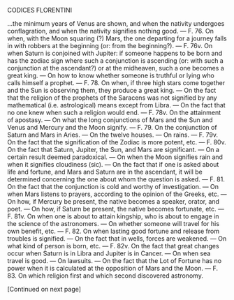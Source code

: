 CODICES FLORENTINI

...the minimum years of Venus are shown, and when the nativity undergoes conflagration, and when the nativity signifies nothing good. — F. 76. On when, with the Moon squaring (?) Mars, the one departing for a journey falls in with robbers at the beginning (or: from the beginning?). — F. 76v. On when Saturn is conjoined with Jupiter: if someone happens to be born and has the zodiac sign where such a conjunction is ascending (or: with such a conjunction at the ascendant?) or at the midheaven, such a one becomes a great king. — On how to know whether someone is truthful or lying who calls himself a prophet. — F. 78. On when, if three high stars come together and the Sun is observing them, they produce a great king. — On the fact that the religion of the prophets of the Saracens was not signified by any mathematical (i.e. astrological) means except from Libra. — On the fact that no one knew when such a religion would end. — F. 78v. On the attainment of apostasy. — On what the long conjunctions of Mars and the Sun and Venus and Mercury and the Moon signify. — F. 79. On the conjunction of Saturn and Mars in Aries. — On the twelve houses. — On rains. — F. 79v. On the fact that the signification of the Zodiac is more potent, etc. — F. 80v. On the fact that Saturn, Jupiter, the Sun, and Mars are significant. — On a certain result deemed paradoxical. — On when the Moon signifies rain and when it signifies cloudiness (sic). — On the fact that if one is asked about life and fortune, and Mars and Saturn are in the ascendant, it will be determined concerning the one about whom the question is asked. — F. 81. On the fact that the conjunction is cold and worthy of investigation. — On when Mars listens to prayers, according to the opinion of the Greeks, etc. — On how, if Mercury be present, the native becomes a speaker, orator, and poet. — On how, if Saturn be present, the native becomes fortunate, etc. — F. 81v. On when one is about to attain kingship, who is about to engage in the science of the astronomers. — On whether someone will travel for his own benefit, etc. — F. 82. On when lasting good fortune and release from troubles is signified. — On the fact that in wells, forces are weakened. — On what kind of person is born, etc. — F. 82v. On the fact that great changes occur when Saturn is in Libra and Jupiter is in Cancer. — On when sea travel is good. — On lawsuits. — On the fact that the Lot of Fortune has no power when it is calculated at the opposition of Mars and the Moon. — F. 83. On which religion first and which second discovered astronomy.

[Continued on next page]